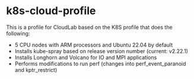 # k8s-cloud-profile

This is a profile for CloudLab based on the K8S profile that does the following:

* 5 CPU nodes with ARM processors and Ubuntu 22.04 by default
* Installs kube-spray based on release version number (current: v2.22.1)
* Installs Longhorn and Volcano for IO and MPI applications
* Performs modifications to run perf (changes into perf_event_paranoid and kptr_restrict)
